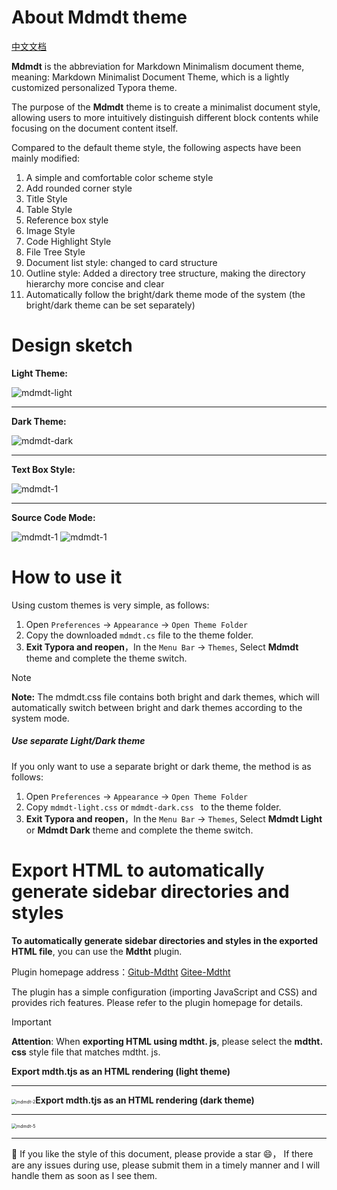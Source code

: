 # About Mdmdt theme

[中文文档](./readme.zh.md)

**Mdmdt** is the abbreviation for Markdown Minimalism document theme, meaning: Markdown Minimalist Document Theme, which is a lightly customized personalized Typora theme.

The purpose of the **Mdmdt** theme is to create a minimalist document style, allowing users to more intuitively distinguish different block contents while focusing on the document content itself.

Compared to the default theme style, the following aspects have been mainly modified:
1. A simple and comfortable color scheme style
2. Add rounded corner style
3. Title Style
4. Table Style
5. Reference box style
6. Image Style
7. Code Highlight Style
8. File Tree Style
9. Document list style: changed to card structure
10. Outline style: Added a directory tree structure, making the directory hierarchy more concise and clear
11. Automatically follow the bright/dark theme mode of the system (the bright/dark theme can be set separately)

# Design sketch

**Light Theme:**

![mdmdt-light](./img/mdmdt-light.png)

---

**Dark Theme:**

![mdmdt-dark](./img/mdmdt-dark.png)

---

**Text Box Style:**

![mdmdt-1](./img/mdmdt-1.png)

---

**Source Code Mode:**

![mdmdt-1](./img/mdmdt-3.png)
![mdmdt-1](./img/mdmdt-4.png)

# How to use it

Using custom themes is very simple, as follows:

1. Open `Preferences` -> `Appearance` -> `Open Theme Folder`
2. Copy the downloaded `mdmdt.cs`  file to the theme folder.
3. **Exit Typora and reopen**，In the `Menu Bar` -> `Themes`, Select **Mdmdt** theme and complete the theme switch.

> [!NOTE]
> **Note:** The mdmdt.css file contains both bright and dark themes, which will automatically switch between bright and dark themes according to the system mode.

##### Use separate Light/Dark theme

If you only want to use a separate bright or dark theme, the method is as follows:
1. Open `Preferences` -> `Appearance` -> `Open Theme Folder`
2. Copy `mdmdt-light.css` or `mdmdt-dark.css ` to the theme folder.
3. **Exit Typora and reopen**，In the `Menu Bar` -> `Themes`, Select **Mdmdt Light** or **Mdmdt Dark** theme and complete the theme switch.

# Export HTML to automatically generate sidebar directories and styles

**To automatically generate sidebar directories and styles in the exported HTML file**, you can use the **Mdtht** plugin.

Plugin homepage address：[Gitub-Mdtht](https://github.com/cayxc/Mdtht)   [Gitee-Mdtht](https://gitee.com/cayxc/mdtht)

The plugin has a simple configuration (importing JavaScript and CSS) and provides rich features. Please refer to the plugin homepage for details.
> [!IMPORTANT]
>
> **Attention**: When **exporting HTML using  mdtht. js**, please select the **mdtht. css** style file that matches mdtht. js.

**Export mdth.tjs as an HTML rendering (light theme)**

---

<img src="./img/mdmdt-2.png" alt="mdmdt-2" style="zoom:50%;" />**Export mdth.tjs as an HTML rendering (dark theme)**

---

<img src="./img/mdmdt-5.png" alt="mdmdt-5" style="zoom:50%;" />

---

🐳 If you like the style of this document, please provide a star 😄， If there are any issues during use, please submit them in a timely manner and I will handle them as soon as I see them.

